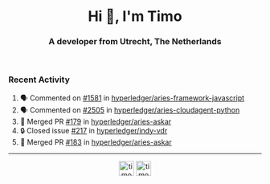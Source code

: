 <h1 align="center">Hi 👋, I'm Timo</h1>
<h3 align="center">A developer from Utrecht, The Netherlands</h3>
<br/>
<!-- https://github.com/rahuldkjain/github-profile-readme-generator --!>

<!--  <p align="left"><img src="https://github-readme-stats.vercel.app/api?username=timoglastra&show_icons=true&count_private=true&" alt="timoglastra" /></p> --!>

<!--
Github language stats
<p align="left"><img src="https://github-readme-stats.vercel.app/api/top-langs/?username=timoglastra&layout=compact" alt="timoglastra" /><p>
-->

<!-- Codestats language stats -->
<!-- <p align="left"><img src="https://codestats-readme.vercel.app/api/top-langs/?username=timoglastra&layout=compact&language_count=12" alt="timoglastra" /><p>    --!>
  
<h3>Recent Activity</h3>

<!--START_SECTION:activity-->
1. 🗣 Commented on [#1581](https://github.com/hyperledger/aries-framework-javascript/issues/1581#issuecomment-1731470493) in [hyperledger/aries-framework-javascript](https://github.com/hyperledger/aries-framework-javascript)
2. 🗣 Commented on [#2505](https://github.com/hyperledger/aries-cloudagent-python/issues/2505#issuecomment-1731112119) in [hyperledger/aries-cloudagent-python](https://github.com/hyperledger/aries-cloudagent-python)
3. 🎉 Merged PR [#179](https://github.com/hyperledger/aries-askar/pull/179) in [hyperledger/aries-askar](https://github.com/hyperledger/aries-askar)
4. 🔒 Closed issue [#217](https://github.com/hyperledger/indy-vdr/issues/217) in [hyperledger/indy-vdr](https://github.com/hyperledger/indy-vdr)
5. 🎉 Merged PR [#183](https://github.com/hyperledger/aries-askar/pull/183) in [hyperledger/aries-askar](https://github.com/hyperledger/aries-askar)
<!--END_SECTION:activity-->

---

<p align="center">
<a href="https://twitter.com/timoglastra" target="blank"><img align="center" src="https://cdn.jsdelivr.net/npm/simple-icons@3.0.1/icons/twitter.svg" alt="timoglastra" height="30" width="30" /></a>
<a href="https://linkedin.com/in/timoglastra" target="blank"><img align="center" src="https://cdn.jsdelivr.net/npm/simple-icons@3.0.1/icons/linkedin.svg" alt="timoglastra" height="30" width="30" /></a>
</p>



